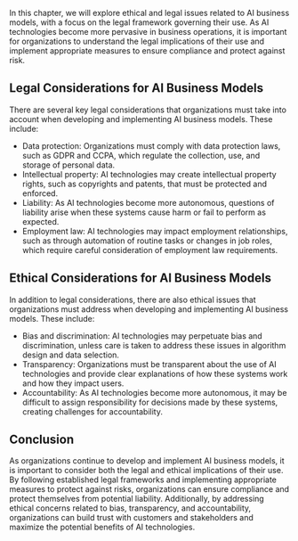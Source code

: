 
In this chapter, we will explore ethical and legal issues related to AI business models, with a focus on the legal framework governing their use. As AI technologies become more pervasive in business operations, it is important for organizations to understand the legal implications of their use and implement appropriate measures to ensure compliance and protect against risk.

Legal Considerations for AI Business Models
-------------------------------------------

There are several key legal considerations that organizations must take into account when developing and implementing AI business models. These include:

* Data protection: Organizations must comply with data protection laws, such as GDPR and CCPA, which regulate the collection, use, and storage of personal data.
* Intellectual property: AI technologies may create intellectual property rights, such as copyrights and patents, that must be protected and enforced.
* Liability: As AI technologies become more autonomous, questions of liability arise when these systems cause harm or fail to perform as expected.
* Employment law: AI technologies may impact employment relationships, such as through automation of routine tasks or changes in job roles, which require careful consideration of employment law requirements.

Ethical Considerations for AI Business Models
---------------------------------------------

In addition to legal considerations, there are also ethical issues that organizations must address when developing and implementing AI business models. These include:

* Bias and discrimination: AI technologies may perpetuate bias and discrimination, unless care is taken to address these issues in algorithm design and data selection.
* Transparency: Organizations must be transparent about the use of AI technologies and provide clear explanations of how these systems work and how they impact users.
* Accountability: As AI technologies become more autonomous, it may be difficult to assign responsibility for decisions made by these systems, creating challenges for accountability.

Conclusion
----------

As organizations continue to develop and implement AI business models, it is important to consider both the legal and ethical implications of their use. By following established legal frameworks and implementing appropriate measures to protect against risks, organizations can ensure compliance and protect themselves from potential liability. Additionally, by addressing ethical concerns related to bias, transparency, and accountability, organizations can build trust with customers and stakeholders and maximize the potential benefits of AI technologies.

